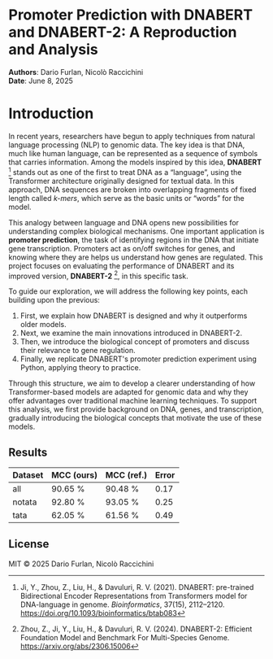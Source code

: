 # Promoter Prediction with DNABERT and DNABERT-2: A Reproduction and Analysis

**Authors**: Dario Furlan, Nicolò Raccichini  
**Date**: June 8, 2025

# Introduction
In recent years, researchers have begun to apply techniques from natural language processing (NLP) to genomic data. The key idea is that DNA, much like human language, can be represented as a sequence of symbols that carries information. Among the models inspired by this idea, **DNABERT** [^1] stands out as one of the first to treat DNA as a “language”, using the Transformer architecture originally designed for textual data. In this approach, DNA sequences are broken into overlapping fragments of fixed length called *k-mers*, which serve as the basic units or “words” for the model.

This analogy between language and DNA opens new possibilities for understanding complex biological mechanisms. One important application is **promoter prediction**, the task of identifying regions in the DNA that initiate gene transcription. Promoters act as on/off switches for genes, and knowing where they are helps us understand how genes are regulated. This project focuses on evaluating the performance of DNABERT and its improved version, **DNABERT-2** [^2], in this specific task.

To guide our exploration, we will address the following key points, each building upon the previous:

1. First, we explain how DNABERT is designed and why it outperforms older models.  
2. Next, we examine the main innovations introduced in DNABERT-2.  
3. Then, we introduce the biological concept of promoters and discuss their relevance to gene regulation.  
4. Finally, we replicate DNABERT's promoter prediction experiment using Python, applying theory to practice.

Through this structure, we aim to develop a clearer understanding of how Transformer-based models are adapted for genomic data and why they offer advantages over traditional machine learning techniques. To support this analysis, we first provide background on DNA, genes, and transcription, gradually introducing the biological concepts that motivate the use of these models.

[^1]: Ji, Y., Zhou, Z., Liu, H., & Davuluri, R. V. (2021). DNABERT: pre-trained Bidirectional Encoder Representations from Transformers model for DNA-language in genome. *Bioinformatics*, 37(15), 2112–2120. https://doi.org/10.1093/bioinformatics/btab083  
[^2]: Zhou, Z., Ji, Y., Liu, H., & Davuluri, R. V. (2024). DNABERT-2: Efficient Foundation Model and Benchmark For Multi-Species Genome. https://arxiv.org/abs/2306.15006

## Results

| Dataset | MCC (ours) | MCC (ref.) | Error |
|---------|------------|------------|-------|
| all     | 90.65 %    | 90.48 %    | 0.17  |
| notata  | 92.80 %    | 93.05 %    | 0.25  |
| tata    | 62.05 %    | 61.56 %    | 0.49  |

## License

MIT © 2025 Dario Furlan, Nicolò Raccichini